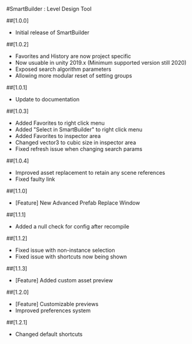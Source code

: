 #SmartBuilder : Level Design Tool

##[1.0.0]
- Initial release of SmartBuilder

##[1.0.2]
- Favorites and History are now project specific
- Now usuable in unity 2019.x (Minimum supported version still 2020)
- Exposed search algorithm parameters
- Allowing more modular reset of setting groups

##[1.0.1]
- Update to documentation

##[1.0.3]
- Added Favorites to right click menu
- Added "Select in SmartBuilder" to right click menu
- Added Favorites to inspector area
- Changed vector3 to cubic size in inspector area
- Fixed refresh issue when changing search params

##[1.0.4]
- Improved asset replacement to retain any scene references
- Fixed faulty link

##[1.1.0]
- [Feature] New Advanced Prefab Replace Window

##[1.1.1]
- Added a null check for config after recompile

##[1.1.2]
- Fixed issue with non-instance selection
- Fixed issue with shortcuts now being shown

##[1.1.3]
- [Feature] Added custom asset preview

##[1.2.0]
- [Feature] Customizable previews
- Improved preferences system

##[1.2.1]
- Changed default shortcuts

